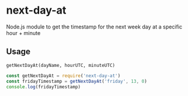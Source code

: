 # next-day-at
Node.js module to get the timestamp for the next week day at a specific hour + minute

## Usage

`getNextDayAt(dayName, hourUTC, minuteUTC)`

```js
const getNextDayAt = require('next-day-at')
const fridayTimestamp = getNextDayAt('friday', 13, 0)
console.log(fridayTimestamp)
```
